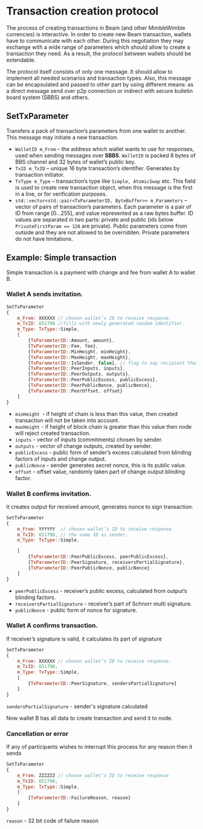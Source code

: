 # Transaction creation protocol

The process of creating transactions in Beam (and other MimbleWimble currencies) is interactive. 
In order to create new Beam transaction, wallets have to communicate with each other. During this negotiation they may exchange with a wide range of parameters which should allow to create a transaction they need. As a result, the protocol between wallets should be extendable.

The protocol itself consists of only one message. It should allow to implement all needed scenarios and transaction types. Also, this message can be encapsulated and passed to other part by using different means: as a direct message send over p2p connection or indirect with secure bulletin board system (SBBS) and others.

## SetTxParameter
Transfers a pack of transaction’s parameters from one wallet to another. This message may initiate a new transaction. 

-	`WalletID m_From` – the address which wallet wants to use for responses, used when sending messages over **SBBS**. `WalletID` is packed 8 bytes of BBS channel and 32 bytes of wallet’s public key.
-	`TxID m_TxID` – unique 16 byte transaction’s identifier. Generates by transaction initiator.
-	`TxType m_Type` – transaction’s type like `Simple, AtomicSwap` etc. This field is used to create new transaction object, when this message is the first in a line, or for verification purposes.
-	`std::vector<std::pair<TxParameterID, ByteBuffer>> m_Parameters` – vector of pairs of transaction’s parameters. Each parameter is a pair of ID from range [0...255], and value represented as a raw bytes buffer. ID values are separated in two parts: private and public (ids below `PrivateFirstParam == 128` are private). Public parameters come from outside and they are not allowed to be overridden. Private parameters do not have limitations.

## Example: Simple transaction

Simple transaction is a payment with change and fee from wallet A to wallet B. 

### Wallet A sends invitation.

```javascript
SetTxParameter
{
    m_From: XXXXXX // chosen wallet’s ID to receive response.
    m_TxID: 651798 //fills with newly generated random identifier.
    m_Type: TxType::Simple,
    [
        {TxParameterID::Amount, amount},
        {TxParameterID::Fee, fee},
        {TxParameterID::MinHeight, minHeight}, 
        {TxParameterID::MaxHeight, maxHeight}, 
        {TxParameterID::IsSender, false}, // flag to say recipient that it is not a sender of coins.
        {TxParameterID::PeerInputs, inputs}, 
        {TxParameterID::PeerOutputs, outputs},
        {TxParameterID::PeerPublicExcess, publicExcess}, 
        {TxParameterID::PeerPublicNonce, publicNonce},
        {TxParameterID::PeerOffset, offset}
    ]
}
```
* `minHeight `- if height of chain is less than this value, then created transaction will not be taken into account.
* `maxHeight` - if height of block chain is greater than this value then node will reject created transaction.
* `inputs` - vector of inputs (commitments) chosen by sender.
* `outputs` - vector of change outputs, created by sender.
* `publicExcess` - public form of sender’s excess calculated from blinding factors of inputs and change output.
* `publicNonce` - sender generates secret nonce, this is its public value.
* `offset` -  offset value, randomly taken part of change output blinding factor.



### Wallet B confirms invitation.
It creates output for received amount, generates nonce to sign transaction.
```javascript
SetTxParameter
{
    m_From: YYYYYY  // chosen wallet’s ID to receive response.
    m_TxID: 651798, // the same ID as sender.
    m_Type: TxType::Simple,

    [
        {TxParameterID::PeerPublicExcess, peerPublicExcess},
        {TxParameterID::PeerSignature, receiversPartialSignature},
        {TxParameterID::PeerPublicNonce, publicNonce}
    ]
}
```
* `peerPublicExcess` - receiver’s public excess, calculated from output’s blinding factors.
* `receiversPartialSignature` - receiver’s part of Schnorr multi signature.
* `publicNonce` - public form of nonce for signature.


### Wallet A confirms transaction. 
If receiver’s signature is valid, it calculates its part of signature
```javascript
SetTxParameter 
{
    m_From: XXXXXX // chosen wallet’s ID to receive response.
    m_TxID: 651798, 
    m_Type: TxType::Simple,
    [
        {TxParameterID::PeerSignature, sendersPartialSignature}
    ]
}
```
`sendersPartialSignature` - sender's signature calculated

Now wallet B has all data to create transaction and send it to node.

### Cancellation or error

If any of participants wishes to interrupt this process for any reason then it sends
```javascript
SetTxParameter 
{
    m_From: ZZZZZZ // chosen wallet’s ID to receive response
    m_TxID: 651798, 
    m_Type: TxType::Simple,
    [
        {TxParameterID::FailureReason, reason}
    ]
}
```
`reason` - 32 bit code of failure reason


